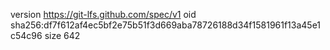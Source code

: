 version https://git-lfs.github.com/spec/v1
oid sha256:df7f612af4ec5bf2e75b51f3d669aba78726188d34f1581961f13a45e1c54c96
size 642
